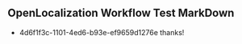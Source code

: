 ## OpenLocalization Workflow Test MarkDown
* 4d6f1f3c-1101-4ed6-b93e-ef9659d1276e thanks!

<!--HONumber=Aug16_HO1-->


